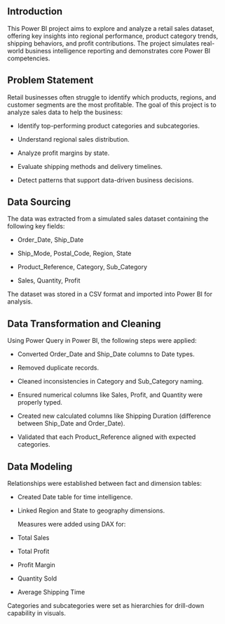 ## Introduction
This Power BI project aims to explore and analyze a retail sales dataset, offering key insights into regional performance, product category trends, shipping behaviors, and profit contributions. The project simulates real-world business intelligence reporting and demonstrates core Power BI competencies.

## Problem Statement
Retail businesses often struggle to identify which products, regions, and customer segments are the most profitable. The goal of this project is to analyze sales data to help the business:

- Identify top-performing product categories and subcategories.

- Understand regional sales distribution.

- Analyze profit margins by state.

- Evaluate shipping methods and delivery timelines.

- Detect patterns that support data-driven business decisions.
## Data Sourcing
The data was extracted from a simulated sales dataset containing the following key fields:

- Order_Date, Ship_Date

- Ship_Mode, Postal_Code, Region, State

- Product_Reference, Category, Sub_Category

- Sales, Quantity, Profit

The dataset was stored in a CSV format and imported into Power BI for analysis.

## Data Transformation and Cleaning
Using Power Query in Power BI, the following steps were applied:

- Converted Order_Date and Ship_Date columns to Date types.

- Removed duplicate records.

- Cleaned inconsistencies in Category and Sub_Category naming.

- Ensured numerical columns like Sales, Profit, and Quantity were properly typed.

- Created new calculated columns like Shipping Duration (difference between Ship_Date and Order_Date).

- Validated that each Product_Reference aligned with expected categories.

## Data Modeling
Relationships were established between fact and dimension tables:

- Created Date table for time intelligence.

- Linked Region and State to geography dimensions.

  Measures were added using DAX for:

- Total Sales

- Total Profit

- Profit Margin

- Quantity Sold

- Average Shipping Time

Categories and subcategories were set as hierarchies for drill-down capability in visuals.
